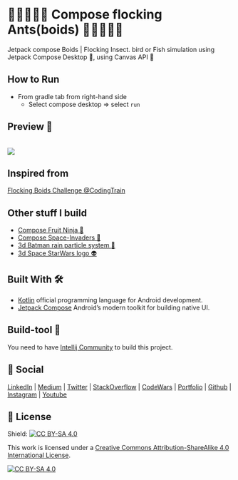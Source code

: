 
# 🐜🐜🐜🐜🐜 Compose flocking Ants(boids) 🐜🐜🐜🐜🐜  
Jetpack compose Boids | Flocking Insect. bird or Fish simulation using Jetpack Compose Desktop 🚀, using Canvas API 🎨

## How to Run
- From gradle tab from right-hand side
    - Select compose desktop => select `run`

## Preview :movie_camera:
<br>
<img src="https://user-images.githubusercontent.com/11576342/122658135-4bf3ef80-d187-11eb-9544-8eb388ce82a1.gif"/>
<br>

## Inspired from
[Flocking Boids Challenge @CodingTrain](https://www.youtube.com/watch?v=mhjuuHl6qHM&t=1975s&ab_channel=JetBrainsTVJetBrainsTVVerified)


## Other stuff I build
- [Compose Fruit Ninja 🥝](https://github.com/ch8n/Compose-Fruit-Ninja)
- [Compose Space-Invaders 👾](https://github.com/ch8n/Compose-SpaceWars)
- [3d Batman rain particle system :bat:](https://github.com/ch8n/Compose-Rain)
- [3d Space StarWars logo :alien:](https://github.com/ch8n/Compose-Stars)


## Built With 🛠
- [Kotlin](https://kotlinlang.org/) official programming language for Android development.
- [Jetpack Compose](https://developer.android.com/jetpack/compose) Android’s modern toolkit for building native UI.

## Build-tool 🧰
You need to have [Intellij Community](https://developer.android.com/studio/preview) to build this project.


## :eyes: Social
[LinkedIn](https://bit.ly/ch8n-linkdIn) |
[Medium](https://bit.ly/ch8n-medium-blog) |
[Twitter](https://bit.ly/ch8n-twitter) |
[StackOverflow](https://bit.ly/ch8n-stackOflow) |
[CodeWars](https://bit.ly/ch8n-codewar) |
[Portfolio](https://bit.ly/ch8n-home) |
[Github](https://bit.ly/ch8n-git) |
[Instagram](https://bit.ly/ch8n-insta) |
[Youtube](https://bit.ly/ch8n-youtube)


## :cop: License
Shield: [![CC BY-SA 4.0][cc-by-sa-shield]][cc-by-sa]

This work is licensed under a
[Creative Commons Attribution-ShareAlike 4.0 International License][cc-by-sa].

[![CC BY-SA 4.0][cc-by-sa-image]][cc-by-sa]

[cc-by-sa]: http://creativecommons.org/licenses/by-sa/4.0/
[cc-by-sa-image]: https://licensebuttons.net/l/by-sa/4.0/88x31.png
[cc-by-sa-shield]: https://img.shields.io/badge/License-CC%20BY--SA%204.0-lightgrey.svg
